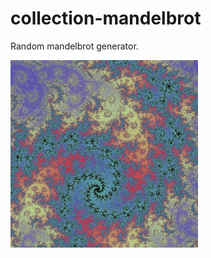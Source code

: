# collection-mandelbrot
Random mandelbrot generator. 

<img align="left" width="300" height="300" src="https://github.com/FractalLAB/collection-mandelbrot/blob/main/uploads/FIxrLV0XMAwMLDm.jpeg">
